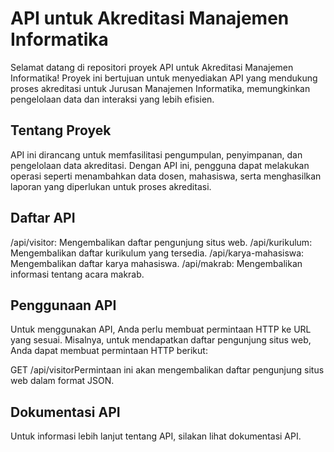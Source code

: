 # API untuk Akreditasi Manajemen Informatika

Selamat datang di repositori proyek API untuk Akreditasi Manajemen Informatika! Proyek ini bertujuan untuk menyediakan API yang mendukung proses akreditasi untuk Jurusan Manajemen Informatika, memungkinkan pengelolaan data dan interaksi yang lebih efisien.

## Tentang Proyek

API ini dirancang untuk memfasilitasi pengumpulan, penyimpanan, dan pengelolaan data akreditasi. Dengan API ini, pengguna dapat melakukan operasi seperti menambahkan data dosen, mahasiswa, serta menghasilkan laporan yang diperlukan untuk proses akreditasi.

## Daftar API

/api/visitor: Mengembalikan daftar pengunjung situs web.
/api/kurikulum: Mengembalikan daftar kurikulum yang tersedia.
/api/karya-mahasiswa: Mengembalikan daftar karya mahasiswa.
/api/makrab: Mengembalikan informasi tentang acara makrab.

## Penggunaan API
Untuk menggunakan API, Anda perlu membuat permintaan HTTP ke URL yang sesuai. Misalnya, untuk mendapatkan daftar pengunjung situs web, Anda dapat membuat permintaan HTTP berikut:

GET /api/visitor​Permintaan ini akan mengembalikan daftar pengunjung situs web dalam format JSON.

## Dokumentasi API
Untuk informasi lebih lanjut tentang API, silakan lihat dokumentasi API.
